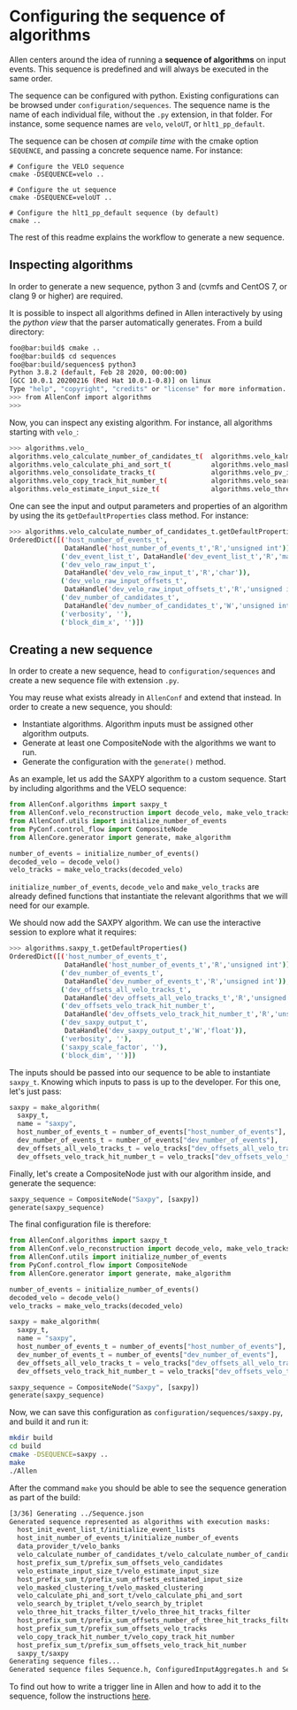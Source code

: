 Configuring the sequence of algorithms
======================================

Allen centers around the idea of running a __sequence of algorithms__ on input events. This sequence is predefined and will always be executed in the same order.

The sequence can be configured with python. Existing configurations can be browsed under `configuration/sequences`. The sequence name is the name of each individual file, without the `.py` extension, in that folder. For instance, some sequence names are `velo`, `veloUT`, or `hlt1_pp_default`.

The sequence can be chosen _at compile time_ with the cmake option `SEQUENCE`, and passing a concrete sequence name. For instance:

    # Configure the VELO sequence
    cmake -DSEQUENCE=velo ..

    # Configure the ut sequence
    cmake -DSEQUENCE=veloUT ..

    # Configure the hlt1_pp_default sequence (by default)
    cmake ..

The rest of this readme explains the workflow to generate a new sequence.

Inspecting algorithms
---------------------

In order to generate a new sequence, python 3 and (cvmfs and CentOS 7, or clang 9 or higher) are required.

It is possible to inspect all algorithms defined in Allen interactively by using the _python view_ that the parser automatically generates. From a build directory:

```sh
foo@bar:build$ cmake ..
foo@bar:build$ cd sequences
foo@bar:build/sequences$ python3
Python 3.8.2 (default, Feb 28 2020, 00:00:00)
[GCC 10.0.1 20200216 (Red Hat 10.0.1-0.8)] on linux
Type "help", "copyright", "credits" or "license" for more information.
>>> from AllenConf import algorithms
>>>
```

Now, you can inspect any existing algorithm. For instance, all algorithms starting with `velo_`:

```sh
>>> algorithms.velo_
algorithms.velo_calculate_number_of_candidates_t(  algorithms.velo_kalman_filter_t(
algorithms.velo_calculate_phi_and_sort_t(          algorithms.velo_masked_clustering_t(
algorithms.velo_consolidate_tracks_t(              algorithms.velo_pv_ip_t(
algorithms.velo_copy_track_hit_number_t(           algorithms.velo_search_by_triplet_t(
algorithms.velo_estimate_input_size_t(             algorithms.velo_three_hit_tracks_filter_t(
```

One can see the input and output parameters and properties of an algorithm by using the its `getDefaultProperties` class method. For instance:

```sh
>>> algorithms.velo_calculate_number_of_candidates_t.getDefaultProperties()
OrderedDict([('host_number_of_events_t',
              DataHandle('host_number_of_events_t','R','unsigned int')),
             ('dev_event_list_t', DataHandle('dev_event_list_t','R','mask_t')),
             ('dev_velo_raw_input_t',
              DataHandle('dev_velo_raw_input_t','R','char')),
             ('dev_velo_raw_input_offsets_t',
              DataHandle('dev_velo_raw_input_offsets_t','R','unsigned int')),
             ('dev_number_of_candidates_t',
              DataHandle('dev_number_of_candidates_t','W','unsigned int')),
             ('verbosity', ''),
             ('block_dim_x', '')])
```

Creating a new sequence
-----------------------

In order to create a new sequence, head to `configuration/sequences` and create a new sequence file with extension `.py`.

You may reuse what exists already in `AllenConf` and extend that instead. In order to create a new sequence, you should:

* Instantiate algorithms. Algorithm inputs must be assigned other algorithm outputs.
* Generate at least one CompositeNode with the algorithms we want to run.
* Generate the configuration with the `generate()` method.

As an example, let us add the SAXPY algorithm to a custom sequence. Start by including algorithms and the VELO sequence:

```python
from AllenConf.algorithms import saxpy_t
from AllenConf.velo_reconstruction import decode_velo, make_velo_tracks
from AllenConf.utils import initialize_number_of_events
from PyConf.control_flow import CompositeNode
from AllenCore.generator import generate, make_algorithm

number_of_events = initialize_number_of_events()
decoded_velo = decode_velo()
velo_tracks = make_velo_tracks(decoded_velo)
```

`initialize_number_of_events`, `decode_velo` and `make_velo_tracks` are already defined functions that instantiate the relevant algorithms that
we will need for our example.

We should now add the SAXPY algorithm. We can use the interactive session to explore what it requires:

```sh
>>> algorithms.saxpy_t.getDefaultProperties()
OrderedDict([('host_number_of_events_t',
              DataHandle('host_number_of_events_t','R','unsigned int')),
             ('dev_number_of_events_t',
              DataHandle('dev_number_of_events_t','R','unsigned int')),
             ('dev_offsets_all_velo_tracks_t',
              DataHandle('dev_offsets_all_velo_tracks_t','R','unsigned int')),
             ('dev_offsets_velo_track_hit_number_t',
              DataHandle('dev_offsets_velo_track_hit_number_t','R','unsigned int')),
             ('dev_saxpy_output_t',
              DataHandle('dev_saxpy_output_t','W','float')),
             ('verbosity', ''),
             ('saxpy_scale_factor', ''),
             ('block_dim', '')])
```

The inputs should be passed into our sequence to be able to instantiate `saxpy_t`. Knowing which inputs to pass is up to the developer. For this one, let's just pass:

```python
saxpy = make_algorithm(
  saxpy_t,
  name = "saxpy",
  host_number_of_events_t = number_of_events["host_number_of_events"],
  dev_number_of_events_t = number_of_events["dev_number_of_events"],
  dev_offsets_all_velo_tracks_t = velo_tracks["dev_offsets_all_velo_tracks"],
  dev_offsets_velo_track_hit_number_t = velo_tracks["dev_offsets_velo_track_hit_number"])
```

Finally, let's create a CompositeNode just with our algorithm inside, and generate the sequence:

```python
saxpy_sequence = CompositeNode("Saxpy", [saxpy])
generate(saxpy_sequence)
```

The final configuration file is therefore:

```python
from AllenConf.algorithms import saxpy_t
from AllenConf.velo_reconstruction import decode_velo, make_velo_tracks
from AllenConf.utils import initialize_number_of_events
from PyConf.control_flow import CompositeNode
from AllenCore.generator import generate, make_algorithm

number_of_events = initialize_number_of_events()
decoded_velo = decode_velo()
velo_tracks = make_velo_tracks(decoded_velo)

saxpy = make_algorithm(
  saxpy_t,
  name = "saxpy",
  host_number_of_events_t = number_of_events["host_number_of_events"],
  dev_number_of_events_t = number_of_events["dev_number_of_events"],
  dev_offsets_all_velo_tracks_t = velo_tracks["dev_offsets_all_velo_tracks"],
  dev_offsets_velo_track_hit_number_t = velo_tracks["dev_offsets_velo_track_hit_number"])

saxpy_sequence = CompositeNode("Saxpy", [saxpy])
generate(saxpy_sequence)
```

Now, we can save this configuration as `configuration/sequences/saxpy.py`, and build it and run it:

```sh
mkdir build
cd build
cmake -DSEQUENCE=saxpy ..
make
./Allen
```

After the command `make` you should be able to see the sequence generation as part of the build:

```sh
[3/36] Generating ../Sequence.json
Generated sequence represented as algorithms with execution masks:
  host_init_event_list_t/initialize_event_lists
  host_init_number_of_events_t/initialize_number_of_events
  data_provider_t/velo_banks
  velo_calculate_number_of_candidates_t/velo_calculate_number_of_candidates
  host_prefix_sum_t/prefix_sum_offsets_velo_candidates
  velo_estimate_input_size_t/velo_estimate_input_size
  host_prefix_sum_t/prefix_sum_offsets_estimated_input_size
  velo_masked_clustering_t/velo_masked_clustering
  velo_calculate_phi_and_sort_t/velo_calculate_phi_and_sort
  velo_search_by_triplet_t/velo_search_by_triplet
  velo_three_hit_tracks_filter_t/velo_three_hit_tracks_filter
  host_prefix_sum_t/prefix_sum_offsets_number_of_three_hit_tracks_filtered
  host_prefix_sum_t/prefix_sum_offsets_velo_tracks
  velo_copy_track_hit_number_t/velo_copy_track_hit_number
  host_prefix_sum_t/prefix_sum_offsets_velo_track_hit_number
  saxpy_t/saxpy
Generating sequence files...
Generated sequence files Sequence.h, ConfiguredInputAggregates.h and Sequence.json
```

To find out how to write a trigger line in Allen and how to add it to the sequence, follow the instructions [here](../selections.md).
